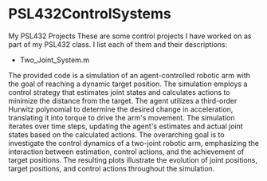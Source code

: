 # PSL432ControlSystems
My PSL432 Projects
These are some control projects I have worked on as part of my PSL432 class.
I list each of them and their descriptions:

- Two_Joint_System.m
  
The provided code is a simulation of an agent-controlled robotic arm with the goal of reaching a dynamic target position. The simulation employs a control strategy that estimates joint states and calculates actions to minimize the distance from the target. The agent utilizes a third-order Hurwitz polynomial to determine the desired change in acceleration, translating it into torque to drive the arm's movement. The simulation iterates over time steps, updating the agent's estimates and actual joint states based on the calculated actions. The overarching goal is to investigate the control dynamics of a two-joint robotic arm, emphasizing the interaction between estimation, control actions, and the achievement of target positions. The resulting plots illustrate the evolution of joint positions, target positions, and control actions throughout the simulation.
